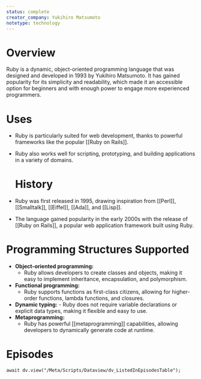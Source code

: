```yaml
---
status: complete
creator_company: Yukihiro Matsumoto
notetype: technology
---
```

# Overview
Ruby is a dynamic, object-oriented programming language that was designed and developed in 1993 by Yukihiro Matsumoto. It has gained popularity for its simplicity and readability, which made it an accessible option for beginners and with enough power to engage more experienced programmers.

# Uses
- Ruby is particularly suited for web development, thanks to powerful frameworks like the popular [[Ruby on Rails]]. 
- Ruby also works well for scripting, prototyping, and building applications in a variety of domains.

	# History
- Ruby was first released in 1995, drawing inspiration from [[Perl]], [[Smalltalk]], [[Eiffel]], [[Ada]], and [[Lisp]].
- The language gained popularity in the early 2000s with the release of [[Ruby on Rails]], a popular web application framework built using Ruby.

# Programming Structures Supported
- **Object-oriented programming:** 
	- Ruby allows developers to create classes and objects, making it easy to implement inheritance, encapsulation, and polymorphism.
- **Functional programming:** 
	- Ruby supports functions as first-class citizens, allowing for higher-order functions, lambda functions, and closures.
- **Dynamic typing:** 
		- Ruby does not require variable declarations or explicit data types, making it flexible and easy to use.
- **Metaprogramming:**
	- Ruby has powerful [[metaprogramming]] capabilities, allowing developers to dynamically generate code at runtime.

# Episodes
```dataviewjs
await dv.view("/Meta/Scripts/Dataview/dv_ListedInEpisodesTable");
```
